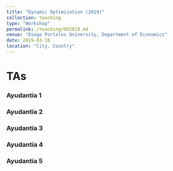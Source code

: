 ```yaml
---
title: "Dynamic Optimization (2019)"
collection: teaching
type: "Workshop"
permalink: /teaching/OD2019.md
venue: "Diego Portales University, Department of Economics"
date: 2019-03-10
location: "City, Country"
---
```





TAs
======

### Ayudantía 1


### Ayudantía 2

### Ayudantía 3

### Ayudantía 4

### Ayudantía 5
